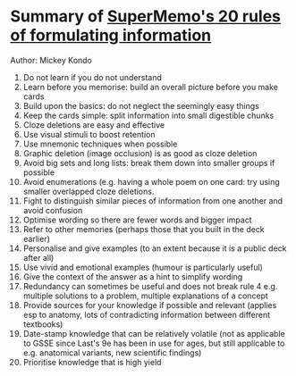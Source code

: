 # Summary of [SuperMemo's 20 rules of formulating information](http://www.supermemo.com/articles/20rules.htm)
Author: Mickey Kondo

1.    Do not learn if you do not understand
2.    Learn before you memorise: build an overall picture before you make cards
3.    Build upon the basics: do not neglect the seemingly easy things
4.    Keep the cards simple: split information into small digestible chunks
5.    Cloze deletions are easy and effective
6.    Use visual stimuli to boost retention
7.    Use mnemonic techniques when possible
8.    Graphic deletion (image occlusion) is as good as cloze deletion
9.    Avoid big sets and long lists: break them down into smaller groups if possible
10.  Avoid enumerations (e.g. having a whole poem on one card: try using smaller overlapped cloze deletions.
11.  Fight to distinguish similar pieces of information from one another and avoid confusion
12.  Optimise wording so there are fewer words and bigger impact
13.  Refer to other memories (perhaps those that you built in the deck earlier)
14.  Personalise and give examples (to an extent because it is a public deck after all)
15.  Use vivid and emotional examples (humour is particularly useful)
16.  Give the context of the answer as a hint to simplify wording
17.  Redundancy can sometimes be useful and does not break rule 4 e.g. multiple solutions to a problem, multiple explanations of a concept
18.  Provide sources for your knowledge if possible and relevant (applies esp to anatomy, lots of contradicting information between different textbooks)
19.  Date-stamp knowledge that can be relatively volatile (not as applicable to GSSE since Last's 9e has been in use for ages, but still applicable to e.g. anatomical variants, new scientific findings)
20.  Prioritise knowledge that is high yield
